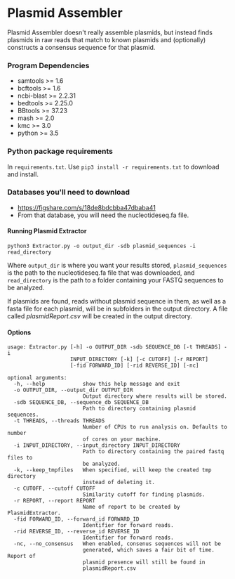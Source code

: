 # Plasmid Assembler

Plasmid Assembler doesn't really assemble plasmids, but instead finds plasmids in raw reads that match
to known plasmids and (optionally) constructs a consensus sequence for that plasmid.

### Program Dependencies

- samtools >= 1.6
- bcftools >= 1.6
- ncbi-blast >= 2.2.31
- bedtools >= 2.25.0
- BBtools >= 37.23
- mash >= 2.0
- kmc >= 3.0
- python >= 3.5

### Python package requirements

In `requirements.txt`. Use `pip3 install -r requirements.txt` to download and install.

### Databases you'll need to download
- https://figshare.com/s/18de8bdcbba47dbaba41
- From that database, you will need the nucleotideseq.fa file.

#### Running Plasmid Extractor

`python3 Extractor.py -o output_dir -sdb plasmid_sequences -i read_directory`

Where `output_dir` is where you want your results stored, `plasmid_sequences` is the path to the nucleotideseq.fa file that was downloaded, and `read_directory` is the path to a folder containing your
FASTQ sequences to be analyzed.


If plasmids are found, reads without plasmid sequence in them, as well as a fasta file for each plasmid, 
will be in subfolders in the output directory. A file called _plasmidReport.csv_ will be created in the output directory.


#### Options

```
usage: Extractor.py [-h] -o OUTPUT_DIR -sdb SEQUENCE_DB [-t THREADS] -i
                    INPUT_DIRECTORY [-k] [-c CUTOFF] [-r REPORT]
                    [-fid FORWARD_ID] [-rid REVERSE_ID] [-nc]

optional arguments:
  -h, --help            show this help message and exit
  -o OUTPUT_DIR, --output_dir OUTPUT_DIR
                        Output directory where results will be stored.
  -sdb SEQUENCE_DB, --sequence_db SEQUENCE_DB
                        Path to directory containing plasmid sequences.
  -t THREADS, --threads THREADS
                        Number of CPUs to run analysis on. Defaults to number
                        of cores on your machine.
  -i INPUT_DIRECTORY, --input_directory INPUT_DIRECTORY
                        Path to directory containing the paired fastq files to
                        be analyzed.
  -k, --keep_tmpfiles   When specified, will keep the created tmp directory
                        instead of deleting it.
  -c CUTOFF, --cutoff CUTOFF
                        Similarity cutoff for finding plasmids.
  -r REPORT, --report REPORT
                        Name of report to be created by PlasmidExtractor.
  -fid FORWARD_ID, --forward_id FORWARD_ID
                        Identifier for forward reads.
  -rid REVERSE_ID, --reverse_id REVERSE_ID
                        Identifier for forward reads.
  -nc, --no_consensus   When enabled, consenus sequences will not be
                        generated, which saves a fair bit of time. Report of
                        plasmid presence will still be found in
                        plasmidReport.csv

```
